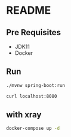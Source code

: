 # README

## Pre Requisites

* JDK11
* Docker

## Run

```sh
./mvnw spring-boot:run
```

```sh
curl localhost:8080
```

## with xray

```sh
docker-compose up -d
```
